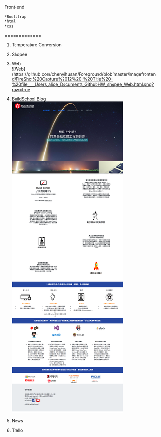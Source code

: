 Front-end 

    *Bootstrap  
    *html  
    *css
=============
1. Temperature Conversion  

2. Shopee    
3.  Web  
 ![Web](https://github.com/chenyihusan/Foreground/blob/master/imagefrontend/FireShot%20Capture%2012%20-%20Title%20-%20file____Users_alice_Documents_GithubHW_shopee_Web.html.png?raw=true  
4.  BuildSchool Blog  
![BuildSchool](https://github.com/chenyihusan/Foreground/blob/master/imagefrontend/BS.png?raw=true)
5. News  
6. Trello

